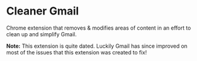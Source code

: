 Cleaner Gmail
=============

Chrome extension that removes & modifies areas of content in an effort to clean up and simplify Gmail.

__Note:__ This extension is quite dated. Luckily Gmail has since improved on most of the issues that this extension was created to fix!
